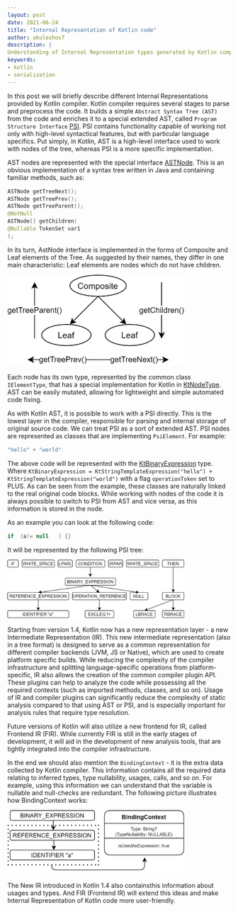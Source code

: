 ```yaml
---
layout: post
date: 2021-06-24
title: "Internal Representation of Kotlin code"
author: akuleshov7
description: |
Understanding of Internal Representation types generated by Kotlin compiler
keywords:
- kotlin
- serialization
---
```

In this post we will briefly describe different Internal Representations provided by Kotlin compiler.
Kotlin compiler requires several stages to parse and preprocess the code.
It builds a simple `Abstract Syntax Tree (AST)` from the code and enriches it to a special extended AST, called `Program Structure Interface` [PSI](https://github.com/JetBrains/kotlin/tree/37813d9d82c5a5ff246dd479dd34f754e44d3305/compiler/psi/src/org/jetbrains/kotlin/psi).
PSI contains functionality capable of working not only with high-level syntactical features, but with particular language specifics.
Put simply, in Kotlin, AST is a high-level interface used to work with nodes of the tree, whereas PSI is a more specific implementation. 

AST nodes are represented with the special interface [ASTNode](https://github.com/JetBrains/intellij-community/blob/master/platform/core-api/src/com/intellij/lang/ASTNode.java). This is an obvious implementation of a syntax tree written in Java and containing familiar methods, such as:
```kotlin
ASTNode getTreeNext();
ASTNode getTreePrev();
ASTNode getTreeParent();
@NotNull
ASTNode[] getChildren(
@Nullable TokenSet var1
);
```

In its turn, AstNode interface is implemented in the forms of Composite and Leaf elements of the Tree. As suggested by their names, they differ in one main characteristic: Leaf elements are nodes which do not have children.

<img src="/static/img/ast.png" width="400em">

Each node has its own type, represented by the common class `IElementType`, that has a special implementation for Kotlin in [KtNodeType](https://github.com/JetBrains/kotlin/blob/37813d9d82c5a5ff246dd479dd34f754e44d3305/compiler/psi/src/org/jetbrains/kotlin/KtNodeType.java). AST can be easily mutated, allowing for lightweight and simple automated code fixing. 

As with Kotlin AST, it is possible to work with a PSI directly.
This is the lowest layer in the compiler, responsible for parsing and internal storage of original source code.
We can treat PSI as a sort of extended AST.
PSI nodes are represented as classes that are implementing `PsiElement`. For example:
```kotlin
"hello" + "world"
```

The above code will be represented with the [KtBinaryExpression](https://github.com/JetBrains/kotlin/blob/37813d9d82c5a5ff246dd479dd34f754e44d3305/compiler/psi/src/org/jetbrains/kotlin/psi/KtBinaryExpression.java) type.
Where `KtBinaryExpression = KtStringTemplateExpression("hello") + KtStringTemplateExpression("world")` with a flag `operationToken` set to PLUS.
As can be seen from the example, these classes are naturally linked to the real original code blocks.
While working with nodes of the code it is always possible to switch to PSI from AST and vice versa, as this information is stored in the node.

As an example you can look at the following code:
```kotlin
if  (a!= null   ) {}
```

It will be represented by the following PSI tree:

<img src="/static/img/ast-example.png" width="400em">

Starting from version 1.4, Kotlin now has a new representation layer - a new Intermediate Representation (IR).
This new intermediate representation (also in a tree format) is designed to serve as a common representation for different compiler backends (JVM, JS or Native),
which are used to create platform specific builds. While reducing the complexity of the compiler infrastructure and splitting language-specific operations from platform-specific,
IR also allows the creation of the common compiler plugin API.
These plugins can help to analyze the code while possessing all the required contexts (such as imported methods, classes, and so on).
Usage of IR and compiler plugins can significantly reduce the complexity of static analysis compared to that using AST or PSI, and is especially important for analysis rules that require type resolution.

Future versions of Kotlin will also utilize a new frontend for IR, called Frontend IR (FIR).
While currently FIR is still in the early stages of development, it will aid in the development of new analysis tools, that are tightly integrated into the compiler infrastructure.

In the end we should also mention the `BindingContext` - it is the extra data collected by Kotlin compiler.
This information contains all the required data relating to inferred types, type nullability, usages, calls, and so on.
For example, using this information we can understand that the variable is nullable and null-checks are redundant.
The following picture illustrates how BindingContext works:

<img src="/static/img/binding-context.png" width="400em">

The New IR introduced in Kotlin 1.4 also containsthis information about usages and types. And FIR (Frontend IR) will extend this ideas and make Internal Representation of Kotlin code more user-friendly.

